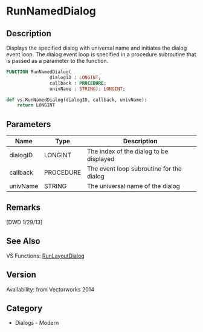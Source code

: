 # RunNamedDialog

## Description
Displays the specified dialog with universal name and initiates the dialog event loop. The dialog event loop is specified in a procedure subroutine that is passed as a parameter to the function.

```pascal
FUNCTION RunNamedDialog(
				dialogID : LONGINT;
				callback : PROCEDURE;
				univName : STRING): LONGINT;
```

```python
def vs.RunNamedDialog(dialogID, callback, univName):
    return LONGINT
```

## Parameters
|Name|Type|Description|
|---|---|---|
|dialogID|LONGINT|The index of the dialog to be displayed|
|callback|PROCEDURE|The event loop subroutine for the dialog|
|univName|STRING|The universal name of the dialog|

## Remarks
[DWD 1/29/13]

## See Also
VS Functions:
[RunLayoutDialog](RunLayoutDialog.md)

## Version
Availability: from Vectorworks 2014

## Category
* Dialogs - Modern

